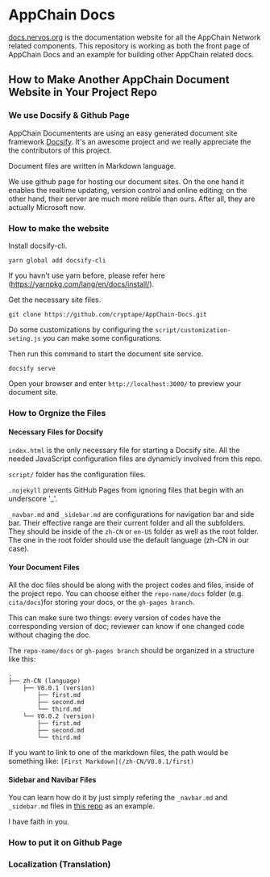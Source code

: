 # AppChain Docs

[docs.nervos.org](https://docs.nervos.org/) is the documentation website for all the AppChain Network related components.
This repository is working as both the front page of AppChain Docs and an example for building other AppChain related docs.

## How to Make Another AppChain Document Website in Your Project Repo

### We use Docsify & Github Page
AppChain Documentents are using an easy generated document site framework [Docsify](https://docsify.js.org/#/). It's an awesome project and we really appreciate the the contributors of this project.

Document files are written in Markdown language.

We use github page for hosting our document sites. On the one hand it enables the realtime updating, version control and online editing; on the other hand, their server are much more relible than ours. After all, they are actually Microsoft now.

### How to make the website
Install docsify-cli.
```
yarn global add docsify-cli
```
If you havn't use yarn before, please refer here (https://yarnpkg.com/lang/en/docs/install/).

Get the necessary site files.
```
git clone https://github.com/cryptape/AppChain-Docs.git
```
Do some customizations by configuring the `script/customization-seting.js` you can make some configurations. 

Then run this command to start the document site service.
```
docsify serve
```
Open your browser and enter `http://localhost:3000/` to preview your document site.

### How to Orgnize the Files

#### Necessary Files for Docsify
`index.html` is the only necessary file for starting a Docsify site. All the needed JavaScript configuration files are dynamicly involved from this repo.

`script/` folder has the configuration files.

`.nojekyll` prevents GitHub Pages from ignoring files that begin with an underscore '_'.

`_navbar.md` and `_sidebar.md` are configurations for navigation bar and side bar. Their effective range are their current folder and all the subfolders. They should be inside of the `zh-CN` or `en-US` folder as well as the root folder. The one in the root folder should use the default language (zh-CN in our case).

#### Your Document Files
All the doc files should be along with the project codes and files, inside of the project repo. You can choose either the `repo-name/docs` folder (e.g. `cita/docs`)for storing your docs, or the `gh-pages branch`.

This can make sure two things: every version of codes have the corresponding version of doc; reviewer can know if one changed code without chaging the doc.

The `repo-name/docs` or `gh-pages branch` should be organized in a structure like this:
```
.
├── zh-CN (language)
    ├── V0.0.1 (version)
        ├── first.md
        ├── second.md
        └── third.md
    └── V0.0.2 (version)
        ├── first.md
        ├── second.md
        └── third.md
```

If you want to link to one of the markdown files, the path would be something like: `[First Markdown](/zh-CN/V0.0.1/first)`

#### Sidebar and Navibar Files
You can learn how do it by just simply refering the `_navbar.md` and `_sidebar.md` files in [this repo](https://github.com/cryptape/AppChain-Docs) as an example.

I have faith in you.

### How to put it on Github Page

### Localization (Translation)

